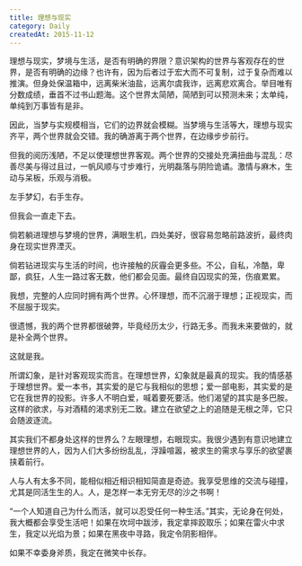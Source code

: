 ```yaml
---
title: 理想与现实
category: Daily
createdAt: 2015-11-12
---
```


理想与现实，梦境与生活，是否有明确的界限？意识架构的世界与客观存在的世界，是否有明确的边缘？也许有，因为后者过于宏大而不可复制，过于复杂而难以推演。但身处保温箱中，远离柴米油盐，远离尔虞我诈，远离悲欢离合。举目唯有分数成绩，垂首不过书山题海。这个世界太简陋，简陋到可以预测未来；太单纯，单纯到万事皆有是非。

因此，当梦与实规模相当，它们的边界就会模糊。当梦境与生活等大，理想与现实齐平，两个世界就会交错。我的确游离于两个世界，在边缘步步前行。

但我的阅历浅陋，不足以使理想世界客观。两个世界的交接处充满扭曲与混乱：尽善尽美与得过且过，一帆风顺与寸步难行，光明磊落与阴险诡谲。激情与麻木，生动与呆板，乐观与消极。

左手梦幻，右手生存。

但我会一直走下去。

倘若躺进理想与梦境的世界，满眼生机，四处美好，很容易忽略前路波折，最终肉身在现实世界湮灭。

倘若钻进现实与生活的时间，也许接触的灰霾会更多些。不公，自私，冷酷，卑鄙，疯狂，人生一路过客无数，他们都会见面。最终自囚现实的笼，伤痕累累。

我想，完整的人应同时拥有两个世界。心怀理想，而不沉溺于理想；正视现实，而不屈服于现实。

很遗憾，我的两个世界都很破弊，毕竟经历太少，行路无多。而我未来要做的，就是补全两个世界。

这就是我。

所谓幻象，是针对客观现实而言。在理想世界，幻象就是最真的现实。我的情感基于理想世界。爱一本书，其实爱的是它与我相似的思想；爱一部电影，其实爱的是它在我世界的投影。许多人不明白爱，喊着要死要活。他们渴望的其实是多巴胺。这样的欲求，与对酒精的渴求别无二致。建立在欲望之上的追随是无根之萍，它只会随波逐流。

其实我们不都身处这样的世界么？左眼理想，右眼现实。我很少遇到有意识地建立理想世界的人，因为人们大多纷纷乱乱，浮躁喧嚣，被求生的需求与享乐的欲望裹挟着前行。

人与人有太多不同，能相似相近相识相知简直是奇迹。我享受思维的交流与碰撞，尤其是同活生生的人。人，是怎样一本无穷无尽的沙之书啊！

“一个人知道自己为什么而活，就可以忍受任何一种生活。”其实，无论身在何处，我大概都会享受生活吧！如果在坎坷中跋涉，我定拿摔跤取乐；如果在雷火中求生，我定以光焰为景；如果在黑夜中寻路，我定令阴影相伴。

如果不幸委身斧质，我定在微笑中长存。
